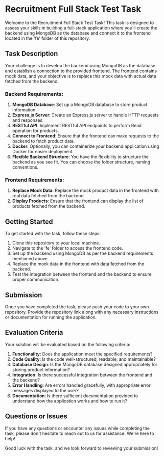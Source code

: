 # Recruitment Full Stack Test Task

Welcome to the Recruitment Full Stack Test Task! This task is designed to assess your skills in building a full-stack application where you'll create the backend using MongoDB as the database and connect it to the frontend located in the 'fe' folder of this repository.

## Task Description

Your challenge is to develop the backend using MongoDB as the database and establish a connection to the provided frontend. The frontend contains mock data, and your objective is to replace this mock data with actual data fetched from the backend.

### Backend Requirements:

1. **MongoDB Database**: Set up a MongoDB database to store product information.
2. **Express.js Server**: Create an Express.js server to handle HTTP requests and responses.
3. **RESTful API**: Implement RESTful API endpoints to perform Read operation for products.
4. **Connect to Frontend**: Ensure that the frontend can make requests to the backend to fetch product data.
5. **Docker**: Optionally, you can containerize your backend application using Docker for easier deployment.
6. **Flexible Backend Structure**: You have the flexibility to structure the backend as you see fit. You can choose the folder structure, naming conventions.

### Frontend Requirements:

1. **Replace Mock Data**: Replace the mock product data in the frontend with real data fetched from the backend.
2. **Display Products**: Ensure that the frontend can display the list of products fetched from the backend.

## Getting Started

To get started with the task, follow these steps:

1. Clone this repository to your local machine.
2. Navigate to the 'fe' folder to access the frontend code.
3. Set up the backend using MongoDB as per the backend requirements mentioned above.
4. Replace the mock data in the frontend with data fetched from the backend.
5. Test the integration between the frontend and the backend to ensure proper communication.

## Submission

Once you have completed the task, please push your code to your own repository. Provide the repository link along with any necessary instructions or documentation for running the application.

## Evaluation Criteria

Your solution will be evaluated based on the following criteria:

1. **Functionality**: Does the application meet the specified requirements?
2. **Code Quality**: Is the code well-structured, readable, and maintainable?
3. **Database Design**: Is the MongoDB database designed appropriately for storing product information?
4. **Integration**: Is there successful integration between the frontend and the backend?
5. **Error Handling**: Are errors handled gracefully, with appropriate error messages displayed to the user?
6. **Documentation**: Is there sufficient documentation provided to understand how the application works and how to run it?

## Questions or Issues

If you have any questions or encounter any issues while completing the task, please don't hesitate to reach out to us for assistance. We're here to help!

Good luck with the task, and we look forward to reviewing your submission!
